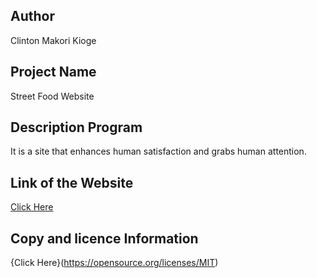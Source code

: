 ## Author

Clinton Makori Kioge

## Project Name

Street Food Website

## Description Program

It is a site that enhances human satisfaction and grabs human attention.

## Link of the Website

[Click Here](https://kingsly62.github.io/StreetFood-website/)

## Copy and licence Information

{Click Here}(https://opensource.org/licenses/MIT)

